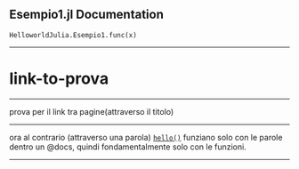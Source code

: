 ## Esempio1.jl Documentation

```@docs
HelloworldJulia.Esempio1.func(x)
```

---

# link-to-prova

---

prova per il link tra pagine(attraverso il titolo)

---

ora al contrario (attraverso una parola) [`hello()`](@ref)
funziano solo con le parole dentro un @docs, quindi fondamentalmente solo con le funzioni.

---